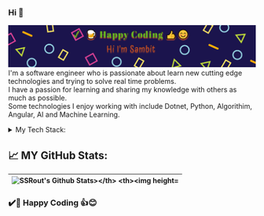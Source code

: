 ### Hi 👋
<!--<img src="https://raw.githubusercontent.com/SSRout/SSRout/master/ssrout_bnr.png" alt="banner that says Sambit Rout - Software Engineer, Coder, Love To Solve Puzzles">-->
[![Header](https://raw.githubusercontent.com/SSRout/SSRout/master/ssr-cover.png "Header")](https://github.com/SSRout)
I'm a software engineer who is passionate about learn new cutting edge technologies and trying to solve real time problems.<br>
I have a passion for learning and sharing my knowledge with others as much as possible.<br>
Some technologies I enjoy working with include Dotnet, Python, Algorithim, Angular, AI and Machine Learning.

<details>
<summary> My Tech Stack: </summary>
    ✨   Dotnet
    <br>
    ✨   Cloud
  <br>
    ✨   Python
  <br>
    ✨   AI/ML
  <br>
    ✨   Js
  
</details>

## &#x1f4c8; MY GitHub Stats:

<table>
	<thead>
		<tr>
			<th><img height="180em" src = "https://github-readme-stats.vercel.app/api?username=ssrout&show_icons=true&&count_private=true&theme=merk" alt="SSRout's Github Stats></th>
			<th><img height="180em" src = "https://github-readme-stats.vercel.app/api/top-langs/?username=ssrout&layout=compact&hide=css,html,jupyter%20notebook&theme=merko"></th>
		</tr>
	</thead>
</table>

### ✔️🍺 Happy Coding 👍😊
<!--



<p align = "center">
  <img src = "https://github-readme-stats.vercel.app/api?username=ssrout&show_icons=true&&count_private=true&theme=merko&line_height=27">
  <img src = "https://github-readme-stats.vercel.app/api/top-langs/?username=ssrout&layout=compact&hide=css,html,jupyter%20notebook&theme=merko">
</p>

**SSRout/SSRout** is a ✨ _special_ ✨ repository because its `README.md` (this file) appears on your GitHub profile.

### Hi 👋


## Find me around the web 🌎:
- Connect with me on <a href="https://in.linkedin.com/in/smruti-sambit-rout-8b7bba80/"> LinkedIn</a> 💼
- Tinkering with interactions on <a href="https://www.hackerrank.com/profile/STRout/"> Hackerrank</a> or <a href="https://www.hackerearth.com/@smrutisambit/"> Hackerearth</a> ✍🏾 🏓


Here are some ideas to get you started:

- 🔭 I’m currently working on ...
- 🌱 I’m currently learning ...
- 👯 I’m looking to collaborate on ...
- 🤔 I’m looking for help with ...
- 💬 Ask me about ...
- 📫 How to reach me: ...
- 😄 Pronouns: ...
- ⚡ Fun fact: ...
- 🤝 Open for collaborations...
-->
